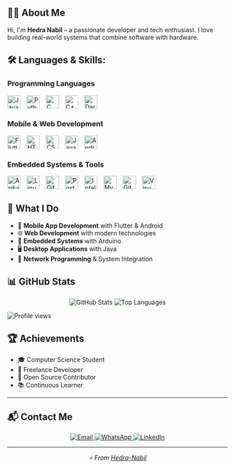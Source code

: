 ## 👨‍💻 About Me

Hi, I'm **Hedra Nabil** – a passionate developer and tech enthusiast. I love building real-world systems that combine software with hardware.

## 🛠 Languages & Skills:

### Programming Languages
<p align="left">
<img src="https://cdn.jsdelivr.net/gh/devicons/devicon/icons/java/java-original.svg" height="30" alt="Java" style="margin-right: 10px;" />
<img src="https://cdn.jsdelivr.net/gh/devicons/devicon/icons/python/python-original.svg" height="30" alt="Python" style="margin-right: 10px;" />
<img src="https://cdn.jsdelivr.net/gh/devicons/devicon/icons/c/c-original.svg" height="30" alt="C" style="margin-right: 10px;" />
<img src="https://cdn.jsdelivr.net/gh/devicons/devicon/icons/cplusplus/cplusplus-original.svg" height="30" alt="C++" style="margin-right: 10px;" />
<img src="https://cdn.jsdelivr.net/gh/devicons/devicon/icons/dart/dart-original.svg" height="30" alt="Dart" />
</p>

### Mobile & Web Development
<p align="left">
<img src="https://cdn.jsdelivr.net/gh/devicons/devicon/icons/flutter/flutter-original.svg" height="30" alt="Flutter" style="margin-right: 10px;" />
<img src="https://cdn.jsdelivr.net/gh/devicons/devicon/icons/html5/html5-original.svg" height="30" alt="HTML5" style="margin-right: 10px;" />
<img src="https://cdn.jsdelivr.net/gh/devicons/devicon/icons/css3/css3-original.svg" height="30" alt="CSS3" style="margin-right: 10px;" />
<img src="https://cdn.jsdelivr.net/gh/devicons/devicon/icons/javascript/javascript-original.svg" height="30" alt="JavaScript" style="margin-right: 10px;" />
<img src="https://cdn.jsdelivr.net/gh/devicons/devicon/icons/android/android-original.svg" height="30" alt="Android" />
</p>

### Embedded Systems & Tools
<p align="left">
<img src="https://cdn.jsdelivr.net/gh/devicons/devicon/icons/arduino/arduino-original.svg" height="30" alt="Arduino" style="margin-right: 10px;" />
<img src="https://cdn.jsdelivr.net/gh/devicons/devicon/icons/linux/linux-original.svg" height="30" alt="Linux" style="margin-right: 10px;" />
<img src="https://cdn.jsdelivr.net/gh/devicons/devicon/icons/git/git-original.svg" height="30" alt="Git" style="margin-right: 10px;" />
<img src="https://cdn.jsdelivr.net/gh/devicons/devicon/icons/postman/postman-original.svg" height="30" alt="Postman" style="margin-right: 10px;" />
<img src="https://cdn.jsdelivr.net/gh/devicons/devicon/icons/intellij/intellij-original.svg" height="30" alt="IntelliJ IDEA" style="margin-right: 10px;" />
<img src="https://cdn.jsdelivr.net/gh/devicons/devicon/icons/mysql/mysql-original.svg" height="30" alt="MySQL" style="margin-right: 10px;" />
<img src="https://cdn.jsdelivr.net/gh/devicons/devicon/icons/git/git-original.svg" height="30" alt="Git Workbench" style="margin-right: 10px;" />
<img src="https://cdn.jsdelivr.net/gh/devicons/devicon/icons/vscode/vscode-original.svg" height="30" alt="Visual Studio Code" />
</p>

## 🚀 What I Do

- 📱 **Mobile App Development** with Flutter & Android
- 🌐 **Web Development** with modern technologies
- 🔧 **Embedded Systems** with Arduino 
- 🖥️ **Desktop Applications** with Java 
- 🔗 **Network Programming** & System Integration

## 📊 GitHub Stats

<div align="center">
  <img src="https://github-readme-stats.vercel.app/api?username=Hedra-Nabil&show_icons=true&theme=radical" alt="GitHub Stats" />
  <img src="https://github-readme-stats.vercel.app/api/top-langs/?username=Hedra-Nabil&layout=compact&theme=radical" alt="Top Languages" />
</div>

![Profile views](https://komarev.com/ghpvc/?username=Hedra-Nabil&color=blue&style=flat-square)

## 🏆 Achievements

- 🎓 Computer Science Student
- 💼 Freelance Developer
- 🏅 Open Source Contributor
- 📚 Continuous Learner

---

## 📬 Contact Me

<p align="center">
  <a href="mailto:hedranabil614@gmail.com">
    <img src="https://img.shields.io/badge/Email-D14836?style=for-the-badge&logo=gmail&logoColor=white" alt="Email" />
  </a>
  <a href="https://wa.me/201064456438">
    <img src="https://img.shields.io/badge/WhatsApp-25D366?style=for-the-badge&logo=whatsapp&logoColor=white" alt="WhatsApp" />
  </a>
  <a href="https://www.linkedin.com/in/hedra-nabil-6043221a4/">
    <img src="https://img.shields.io/badge/LinkedIn-0077B5?style=for-the-badge&logo=linkedin&logoColor=white" alt="LinkedIn" />
  </a>
</p>

---

<div align="center">
  <i>⭐️ From <a href="https://github.com/Hedra-Nabil">Hedra-Nabil</a></i>
</div>
